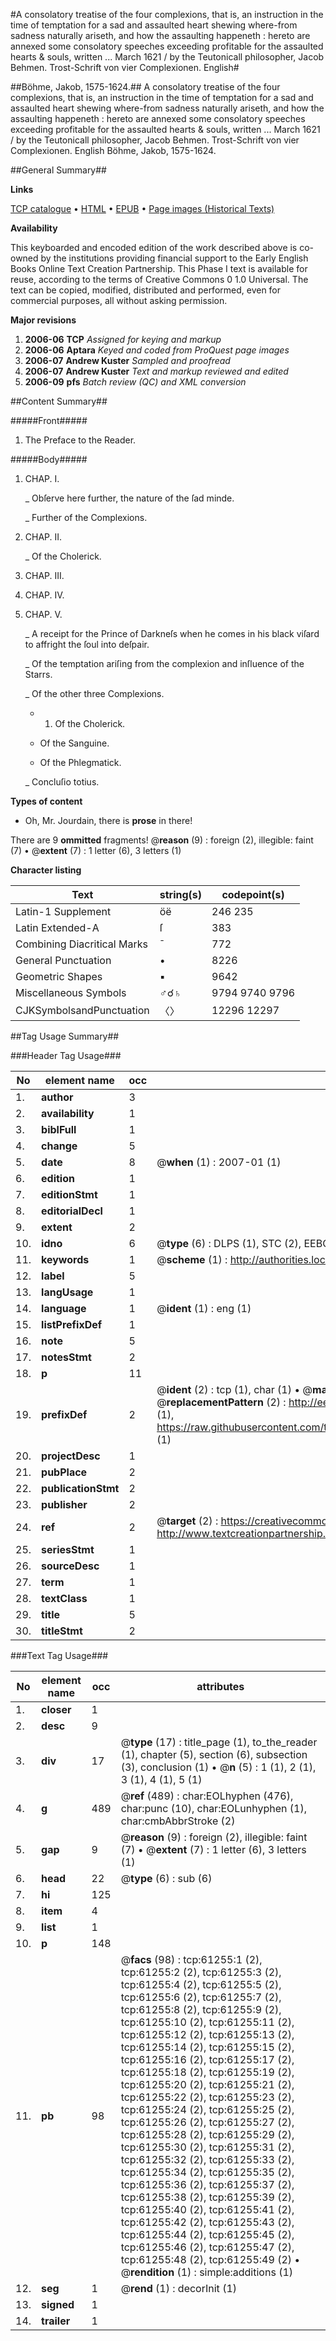 #A consolatory treatise of the four complexions, that is, an instruction in the time of temptation for a sad and assaulted heart shewing where-from sadness naturally ariseth, and how the assaulting happeneth : hereto are annexed some consolatory speeches exceeding profitable for the assaulted hearts & souls, written ... March 1621 / by the Teutonicall philosopher, Jacob Behmen. Trost-Schrift von vier Complexionen. English#

##Böhme, Jakob, 1575-1624.##
A consolatory treatise of the four complexions, that is, an instruction in the time of temptation for a sad and assaulted heart shewing where-from sadness naturally ariseth, and how the assaulting happeneth : hereto are annexed some consolatory speeches exceeding profitable for the assaulted hearts & souls, written ... March 1621 / by the Teutonicall philosopher, Jacob Behmen.
Trost-Schrift von vier Complexionen. English
Böhme, Jakob, 1575-1624.

##General Summary##

**Links**

[TCP catalogue](http://www.ota.ox.ac.uk/tcp/)  • 
[HTML](http://tei.it.ox.ac.uk/tcp/Texts-HTML/free/A28/A28519.html)  • 
[EPUB](http://tei.it.ox.ac.uk/tcp/Texts-EPUB/free/A28/A28519.epub) • 
[Page images (Historical Texts)](https://data.historicaltexts.jisc.ac.uk/view?pubId=eebo-12400178e&pageId=eebo-12400178e-61255-1)

**Availability**

This keyboarded and encoded edition of the
	       work described above is co-owned by the institutions
	       providing financial support to the Early English Books
	       Online Text Creation Partnership. This Phase I text is
	       available for reuse, according to the terms of Creative
	       Commons 0 1.0 Universal. The text can be copied,
	       modified, distributed and performed, even for
	       commercial purposes, all without asking permission.

**Major revisions**

1. __2006-06__ __TCP__ *Assigned for keying and markup*
1. __2006-06__ __Aptara__ *Keyed and coded from ProQuest page images*
1. __2006-07__ __Andrew Kuster__ *Sampled and proofread*
1. __2006-07__ __Andrew Kuster__ *Text and markup reviewed and edited*
1. __2006-09__ __pfs__ *Batch review (QC) and XML conversion*

##Content Summary##

#####Front#####

1. The Preface to the
Reader.

#####Body#####

1. CHAP. I.

    _ Obſerve here further, the nature
of the ſad minde.

    _ Further of the Complexions.

1. CHAP. II.

    _ Of the Cholerick.

1. CHAP. III.

1. CHAP. IV.

1. CHAP. V.

    _ A receipt for the Prince of Darkneſs
when he comes in his black viſard to
affright the ſoul into deſpair.

    _ Of the temptation ariſing from the
complexion and inſluence of
the Starrs.

    _ Of the other three Complexions.

      * 1. Of the Cholerick.

      * Of the Sanguine.

      * Of the Phlegmatick.

    _ Concluſio totius.

**Types of content**

  * Oh, Mr. Jourdain, there is **prose** in there!

There are 9 **ommitted** fragments! 
 @__reason__ (9) : foreign (2), illegible: faint (7)  •  @__extent__ (7) : 1 letter (6), 3 letters (1)

**Character listing**


|Text|string(s)|codepoint(s)|
|---|---|---|
|Latin-1 Supplement|öë|246 235|
|Latin Extended-A|ſ|383|
|Combining             Diacritical Marks|̄|772|
|General Punctuation|•|8226|
|Geometric Shapes|▪|9642|
|Miscellaneous Symbols|♂☌♄|9794 9740 9796|
|CJKSymbolsandPunctuation|〈〉|12296 12297|

##Tag Usage Summary##

###Header Tag Usage###

|No|element name|occ|attributes|
|---|---|---|---|
|1.|__author__|3||
|2.|__availability__|1||
|3.|__biblFull__|1||
|4.|__change__|5||
|5.|__date__|8| @__when__ (1) : 2007-01 (1)|
|6.|__edition__|1||
|7.|__editionStmt__|1||
|8.|__editorialDecl__|1||
|9.|__extent__|2||
|10.|__idno__|6| @__type__ (6) : DLPS (1), STC (2), EEBO-CITATION (1), OCLC (1), VID (1)|
|11.|__keywords__|1| @__scheme__ (1) : http://authorities.loc.gov/ (1)|
|12.|__label__|5||
|13.|__langUsage__|1||
|14.|__language__|1| @__ident__ (1) : eng (1)|
|15.|__listPrefixDef__|1||
|16.|__note__|5||
|17.|__notesStmt__|2||
|18.|__p__|11||
|19.|__prefixDef__|2| @__ident__ (2) : tcp (1), char (1)  •  @__matchPattern__ (2) : ([0-9\-]+):([0-9IVX]+) (1), (.+) (1)  •  @__replacementPattern__ (2) : http://eebo.chadwyck.com/downloadtiff?vid=$1&page=$2 (1), https://raw.githubusercontent.com/textcreationpartnership/Texts/master/tcpchars.xml#$1 (1)|
|20.|__projectDesc__|1||
|21.|__pubPlace__|2||
|22.|__publicationStmt__|2||
|23.|__publisher__|2||
|24.|__ref__|2| @__target__ (2) : https://creativecommons.org/publicdomain/zero/1.0/ (1), http://www.textcreationpartnership.org/docs/. (1)|
|25.|__seriesStmt__|1||
|26.|__sourceDesc__|1||
|27.|__term__|1||
|28.|__textClass__|1||
|29.|__title__|5||
|30.|__titleStmt__|2||


###Text Tag Usage###

|No|element name|occ|attributes|
|---|---|---|---|
|1.|__closer__|1||
|2.|__desc__|9||
|3.|__div__|17| @__type__ (17) : title_page (1), to_the_reader (1), chapter (5), section (6), subsection (3), conclusion (1)  •  @__n__ (5) : 1 (1), 2 (1), 3 (1), 4 (1), 5 (1)|
|4.|__g__|489| @__ref__ (489) : char:EOLhyphen (476), char:punc (10), char:EOLunhyphen (1), char:cmbAbbrStroke (2)|
|5.|__gap__|9| @__reason__ (9) : foreign (2), illegible: faint (7)  •  @__extent__ (7) : 1 letter (6), 3 letters (1)|
|6.|__head__|22| @__type__ (6) : sub (6)|
|7.|__hi__|125||
|8.|__item__|4||
|9.|__list__|1||
|10.|__p__|148||
|11.|__pb__|98| @__facs__ (98) : tcp:61255:1 (2), tcp:61255:2 (2), tcp:61255:3 (2), tcp:61255:4 (2), tcp:61255:5 (2), tcp:61255:6 (2), tcp:61255:7 (2), tcp:61255:8 (2), tcp:61255:9 (2), tcp:61255:10 (2), tcp:61255:11 (2), tcp:61255:12 (2), tcp:61255:13 (2), tcp:61255:14 (2), tcp:61255:15 (2), tcp:61255:16 (2), tcp:61255:17 (2), tcp:61255:18 (2), tcp:61255:19 (2), tcp:61255:20 (2), tcp:61255:21 (2), tcp:61255:22 (2), tcp:61255:23 (2), tcp:61255:24 (2), tcp:61255:25 (2), tcp:61255:26 (2), tcp:61255:27 (2), tcp:61255:28 (2), tcp:61255:29 (2), tcp:61255:30 (2), tcp:61255:31 (2), tcp:61255:32 (2), tcp:61255:33 (2), tcp:61255:34 (2), tcp:61255:35 (2), tcp:61255:36 (2), tcp:61255:37 (2), tcp:61255:38 (2), tcp:61255:39 (2), tcp:61255:40 (2), tcp:61255:41 (2), tcp:61255:42 (2), tcp:61255:43 (2), tcp:61255:44 (2), tcp:61255:45 (2), tcp:61255:46 (2), tcp:61255:47 (2), tcp:61255:48 (2), tcp:61255:49 (2)  •  @__rendition__ (1) : simple:additions (1)|
|12.|__seg__|1| @__rend__ (1) : decorInit (1)|
|13.|__signed__|1||
|14.|__trailer__|1||
